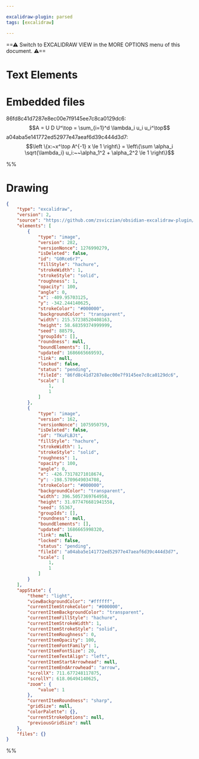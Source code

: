 ```yaml
---

excalidraw-plugin: parsed
tags: [excalidraw]

---
```

==⚠  Switch to EXCALIDRAW VIEW in the MORE OPTIONS menu of this document. ⚠==


# Text Elements

# Embedded files
86fd8c41d7287e8ec00e7f9145ee7c8ca0129dc6: $$A = U D U^\top = \sum_{i=1}^d \lambda_i u_i u_i^\top$$
a04aba5e141772ed52977e47aeaf6d39c444d3d7: $$\left \{x:~x^\top A^{-1} x \le 1  \right\} = \left\{\sum \alpha_i \sqrt{\lambda_i} u_i:~~\alpha_1^2 + \alpha_2^2 \le 1 \right\}$$

%%
# Drawing
```json
{
	"type": "excalidraw",
	"version": 2,
	"source": "https://github.com/zsviczian/obsidian-excalidraw-plugin/releases/tag/1.9.1",
	"elements": [
		{
			"type": "image",
			"version": 282,
			"versionNonce": 1276990279,
			"isDeleted": false,
			"id": "G0Rce6r7",
			"fillStyle": "hachure",
			"strokeWidth": 1,
			"strokeStyle": "solid",
			"roughness": 1,
			"opacity": 100,
			"angle": 0,
			"x": -409.95703125,
			"y": -342.244140625,
			"strokeColor": "#000000",
			"backgroundColor": "transparent",
			"width": 215.57238520408163,
			"height": 58.68359374999999,
			"seed": 88579,
			"groupIds": [],
			"roundness": null,
			"boundElements": [],
			"updated": 1686665669593,
			"link": null,
			"locked": false,
			"status": "pending",
			"fileId": "86fd8c41d7287e8ec00e7f9145ee7c8ca0129dc6",
			"scale": [
				1,
				1
			]
		},
		{
			"type": "image",
			"version": 162,
			"versionNonce": 1075950759,
			"isDeleted": false,
			"id": "TKuFLBJt",
			"fillStyle": "hachure",
			"strokeWidth": 1,
			"strokeStyle": "solid",
			"roughness": 1,
			"opacity": 100,
			"angle": 0,
			"x": -426.73178271018674,
			"y": -198.5709649034708,
			"strokeColor": "#000000",
			"backgroundColor": "transparent",
			"width": 396.5057369764958,
			"height": 31.077476681941558,
			"seed": 55367,
			"groupIds": [],
			"roundness": null,
			"boundElements": [],
			"updated": 1686665998320,
			"link": null,
			"locked": false,
			"status": "pending",
			"fileId": "a04aba5e141772ed52977e47aeaf6d39c444d3d7",
			"scale": [
				1,
				1
			]
		}
	],
	"appState": {
		"theme": "light",
		"viewBackgroundColor": "#ffffff",
		"currentItemStrokeColor": "#000000",
		"currentItemBackgroundColor": "transparent",
		"currentItemFillStyle": "hachure",
		"currentItemStrokeWidth": 1,
		"currentItemStrokeStyle": "solid",
		"currentItemRoughness": 0,
		"currentItemOpacity": 100,
		"currentItemFontFamily": 1,
		"currentItemFontSize": 20,
		"currentItemTextAlign": "left",
		"currentItemStartArrowhead": null,
		"currentItemEndArrowhead": "arrow",
		"scrollX": 711.677248117875,
		"scrollY": 618.06494140625,
		"zoom": {
			"value": 1
		},
		"currentItemRoundness": "sharp",
		"gridSize": null,
		"colorPalette": {},
		"currentStrokeOptions": null,
		"previousGridSize": null
	},
	"files": {}
}
```
%%